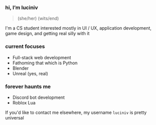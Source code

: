### hi, I’m luciniv
> (she/her) 
> (wits/end)

I'm a CS student interested mostly in UI / UX, application development, game design, and getting real silly with it

### current focuses
- Full-stack web development
- Fathoming that which is Python
- Blender
- Unreal (yes, real)

### forever haunts me
- Discord bot development
- Roblox Lua



If you'd like to contact me elsewhere, my username ``luciniv`` is pretty universal



